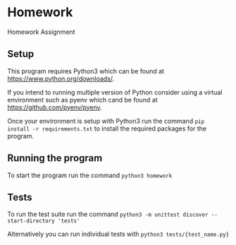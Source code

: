 # Homework
Homework Assignment

## Setup
This program requires Python3 which can be found at https://www.python.org/downloads/.

If you intend to running multiple version of Python consider using a virtual environment such as pyenv which cand be found at https://github.com/pyenv/pyenv.

Once your environment is setup with Python3 run the command `pip install -r requirements.txt` to install the required packages for the program.


## Running the program
To start the program run the command `python3 homework`

## Tests
To run the test suite run the command `python3 -m unittest discover --start-directory 'tests'`

Alternatively you can run individual tests with `python3 tests/{test_name.py}`